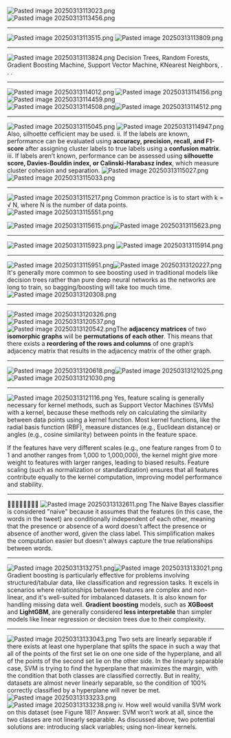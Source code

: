 ![Pasted image 20250313113023.png](Pasted%20image%2020250313113023.png)
![Pasted image 20250313113456.png](Pasted%20image%2020250313113456.png)

---

![Pasted image 20250313113515.png](Pasted%20image%2020250313113515.png)
![Pasted image 20250313113809.png](Pasted%20image%2020250313113809.png)

---

![Pasted image 20250313113824.png](Pasted%20image%2020250313113824.png)
Decision Trees, Random Forests, Gradient Boosting Machine, Support Vector Machine, KNearest Neighbors, . . .

---

![Pasted image 20250313114012.png](Pasted%20image%2020250313114012.png)
![Pasted image 20250313114156.png](Pasted%20image%2020250313114156.png)
![Pasted image 20250313114459.png](Pasted%20image%2020250313114459.png)
![Pasted image 20250313114508.png](Pasted%20image%2020250313114508.png)![Pasted image 20250313114512.png](Pasted%20image%2020250313114512.png)

---

![Pasted image 20250313115045.png](Pasted%20image%2020250313115045.png)
![Pasted image 20250313114947.png](Pasted%20image%2020250313114947.png)
Also, silhoette cefficient may be used.
ii. If the labels are known, performance can be evaluated using **accuracy, precision, recall, and F1-score** after assigning cluster labels to true labels using a **confusion matrix**.
iii. If labels aren’t known, performance can be assessed using **silhouette score, Davies-Bouldin index, or Calinski-Harabasz index**, which measure cluster cohesion and separation.
![Pasted image 20250313115027.png](Pasted%20image%2020250313115027.png)
![Pasted image 20250313115033.png](Pasted%20image%2020250313115033.png)

---

![Pasted image 20250313115217.png](Pasted%20image%2020250313115217.png)
Common practice is is to start with k = √ N, where N is the number of data points.
![Pasted image 20250313115551.png](Pasted%20image%2020250313115551.png)

![Pasted image 20250313115615.png](Pasted%20image%2020250313115615.png)![Pasted image 20250313115623.png](Pasted%20image%2020250313115623.png)

---

![Pasted image 20250313115923.png](Pasted%20image%2020250313115923.png)
![Pasted image 20250313115914.png](Pasted%20image%2020250313115914.png)

---

![Pasted image 20250313115951.png](Pasted%20image%2020250313115951.png)![Pasted image 20250313120227.png](Pasted%20image%2020250313120227.png)It's generally more common to see boosting used in traditional models like decision trees rather than pure deep neural networks as the networks are long to train, so bagging/boosting will take too much time.
![Pasted image 20250313120308.png](Pasted%20image%2020250313120308.png)

---

![Pasted image 20250313120326.png](../../../../attachments/interview_prep/3c2959f8b769c8eb8e5b9a69a37a3dcf.png)
![Pasted image 20250313120537.png](40687f4b8632ad30897df5889cfdea9f.png)
![Pasted image 20250313120542.png](9983c8aa206c95504e8f828bce635739.png)The **adjacency matrices** of two **isomorphic graphs** will be **permutations of each other**. This means that there exists a **reordering of the rows and columns** of one graph’s adjacency matrix that results in the adjacency matrix of the other graph.

---

![Pasted image 20250313120618.png](a68f0cd85b3397e058545e06b4d09f0e.png)![Pasted image 20250313121025.png](3d1c806d2c7c46041beaa9869d207e19.png)
![Pasted image 20250313121030.png](d115bb5df5380c1238ca4cf390136544.png)

---

![Pasted image 20250313121116.png](97872db50b683783c417beb54ac6a32f.png)
Yes, feature scaling is generally necessary for kernel methods, such as Support Vector Machines (SVMs) with a kernel, because these methods rely on calculating the similarity between data points using a kernel function. Most kernel functions, like the radial basis function (RBF), measure distances (e.g., Euclidean distance) or angles (e.g., cosine similarity) between points in the feature space.

If the features have very different scales (e.g., one feature ranges from 0 to 1 and another ranges from 1,000 to 1,000,000), the kernel might give more weight to features with larger ranges, leading to biased results. Feature scaling (such as normalization or standardization) ensures that all features contribute equally to the kernel computation, improving model performance and stability.

---

🚩🚩🚩🚩🚩🚩🚩🚩
![Pasted image 20250313132611.png](1c4f169aad2bbc1140a6f5c2bd8357a8.png)
The Naive Bayes classifier is considered "naive" because it assumes that the features (in this case, the words in the tweet) are conditionally independent of each other, meaning that the presence or absence of a word doesn't affect the presence or absence of another word, given the class label. This simplification makes the computation easier but doesn't always capture the true relationships between words.

---

![Pasted image 20250313132751.png](3ebac6be86f92367448c8aace68add5c.png)![Pasted image 20250313133021.png](a651306416601d390a995a185239a92b.png)
Gradient boosting is particularly effective for problems involving structured/tabular data, like classification and regression tasks. It excels in scenarios where relationships between features are complex and non-linear, and it's well-suited for imbalanced datasets. It is also known for handling missing data well. **Gradient boosting** models, such as **XGBoost** and **LightGBM**, are generally considered **less interpretable** than simpler models like linear regression or decision trees due to their complexity.

---

![Pasted image 20250313133043.png](e3d6d81a3c1db81e36c4b60f2a7808c0.png)
Two sets are linearly separable if there exists at least one hyperplane that splits the space in such a way that all of the points of the first set lie on one one side of the hyperplane, and all of the points of the second set lie on the other side. In the linearly separable case, SVM is trying to find the hyperplane that maximizes the margin, with the condition that both classes are classified correctly. But in reality, datasets are almost never linearly separable, so the condition of 100% correctly classified by a hyperplane will never be met.
![Pasted image 20250313133233.png](269f857ce6f54352342890385b65b527.png)
![Pasted image 20250313133238.png](6eca4a124dd26d0b5a8df392bbc6ca44.png)
iv. How well would vanilla SVM work on this dataset (see Figure 18)? Answer: SVM won’t work at all, since the two classes are not linearly separable. As discussed above, two potential solutions are: introducing slack variables; using non-linear kernels.